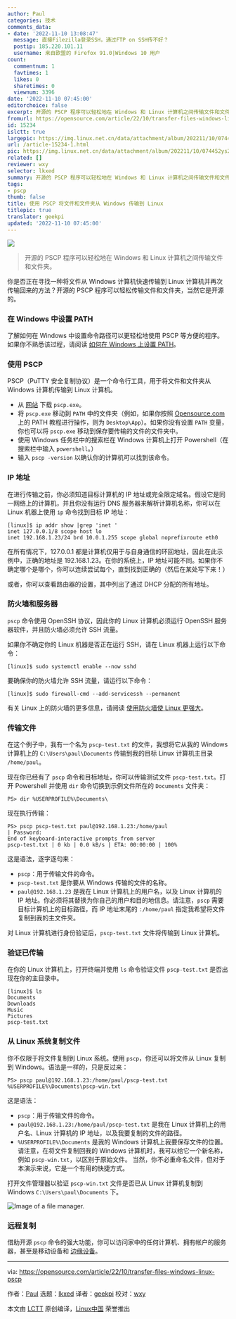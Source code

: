 ```yaml
---
author: Paul
categories: 技术
comments_data:
- date: '2022-11-10 13:08:47'
  message: 直接Filezilla登录SSH，通过FTP on SSH传不好？
  postip: 185.220.101.11
  username: 来自欧盟的 Firefox 91.0|Windows 10 用户
count:
  commentnum: 1
  favtimes: 1
  likes: 0
  sharetimes: 0
  viewnum: 3396
date: '2022-11-10 07:45:00'
editorchoice: false
excerpt: 开源的 PSCP 程序可以轻松地在 Windows 和 Linux 计算机之间传输文件和文件夹。
fromurl: https://opensource.com/article/22/10/transfer-files-windows-linux-pscp
id: 15234
islctt: true
largepic: https://img.linux.net.cn/data/attachment/album/202211/10/074452ys2lgjdqq8gaj8rg.jpg
url: /article-15234-1.html
pic: https://img.linux.net.cn/data/attachment/album/202211/10/074452ys2lgjdqq8gaj8rg.jpg.thumb.jpg
related: []
reviewer: wxy
selector: lkxed
summary: 开源的 PSCP 程序可以轻松地在 Windows 和 Linux 计算机之间传输文件和文件夹。
tags:
- pscp
thumb: false
title: 使用 PSCP 将文件和文件夹从 Windows 传输到 Linux
titlepic: true
translator: geekpi
updated: '2022-11-10 07:45:00'
---
```


![](/data/attachment/album/202211/10/074452ys2lgjdqq8gaj8rg.jpg)



> 
> 开源的 PSCP 程序可以轻松地在 Windows 和 Linux 计算机之间传输文件和文件夹。
> 
> 
> 


你是否正在寻找一种将文件从 Windows 计算机快速传输到 Linux 计算机并再次传输回来的方法？开源的 PSCP 程序可以轻松传输文件和文件夹，当然它是开源的。


### 在 Windows 中设置 PATH


了解如何在 Windows 中设置命令路径可以更轻松地使用 PSCP 等方便的程序。如果你不熟悉该过程，请阅读 [如何在 Windows 上设置 PATH](https://opensource.com/article/22/10/set-path-powershell)。


### 使用 PSCP


PSCP（PuTTY 安全复制协议）是一个命令行工具，用于将文件和文件夹从 Windows 计算机传输到 Linux 计算机。


* 从 [网站](https://www.chiark.greenend.org.uk/~sgtatham/putty/latest.html) 下载 `pscp.exe`。
* 将 `pscp.exe` 移动到 `PATH` 中的文件夹（例如，如果你按照 [Opensource.com](http://Opensource.com) 上的 PATH 教程进行操作，则为 `Desktop\App`）。如果你没有设置 `PATH` 变量，你也可以将 `pscp.exe` 移动到保存要传输的文件的文件夹中。
* 使用 Windows 任务栏中的搜索栏在 Windows 计算机上打开 Powershell（在搜索栏中输入 `powershell`。）
* 输入 `pscp -version` 以确认你的计算机可以找到该命令。


### IP 地址


在进行传输之前，你必须知道目标计算机的 IP 地址或完全限定域名。假设它是同一网络上的计算机，并且你没有运行 DNS 服务器来解析计算机名称，你可以在 Linux 机器上使用 `ip` 命令找到目标 IP 地址：



```
[linux]$ ip addr show |grep 'inet '
inet 127.0.0.1/8 scope host lo
inet 192.168.1.23/24 brd 10.0.1.255 scope global noprefixroute eth0

```

在所有情况下，127.0.0.1 都是计算机仅用于与自身通信的环回地址，因此在此示例中，正确的地址是 192.168.1.23。在你的系统上，IP 地址可能不同。如果你不确定哪个是哪个，你可以连续尝试每个，直到找到正确的（然后在某处写下来！）


或者，你可以查看路由器的设置，其中列出了通过 DHCP 分配的所有地址。


### 防火墙和服务器


`pscp` 命令使用 OpenSSH 协议，因此你的 Linux 计算机必须运行 OpenSSH 服务器软件，并且防火墙必须允许 SSH 流量。


如果你不确定你的 Linux 机器是否正在运行 SSH，请在 Linux 机器上运行以下命令：



```
[linux]$ sudo systemctl enable --now sshd

```

要确保你的防火墙允许 SSH 流量，请运行以下命令：



```
[linux]$ sudo firewall-cmd --add-servicessh --permanent

```

有关 Linux 上的防火墙的更多信息，请阅读 [使用防火墙使 Linux 更强大](https://opensource.com/article/19/7/make-linux-stronger-firewalls)。


### 传输文件


在这个例子中，我有一个名为 `pscp-test.txt` 的文件，我想将它从我的 Windows 计算机上的 `C:\Users\paul\Documents` 传输到我的目标 Linux 计算机主目录 `/home/paul`。


现在你已经有了 `pscp` 命令和目标地址，你可以传输测试文件 `pscp-test.txt`。打开 Powershell 并使用 `dir` 命令切换到示例文件所在的 `Documents` 文件夹：



```
PS> dir %USERPROFILE%\Documents\

```

现在执行传输：



```
PS> pscp pscp-test.txt paul@192.168.1.23:/home/paul
| Password:
End of keyboard-interactive prompts from server
pscp-test.txt | 0 kb | 0.0 kB/s | ETA: 00:00:00 | 100%

```

这是语法，逐字逐句来：


* `pscp`：用于传输文件的命令。
* `pscp-test.txt` 是你要从 Windows 传输的文件的名称。
* `paul@192.168.1.23` 是我在 Linux 计算机上的用户名，以及 Linux 计算机的 IP 地址。你必须将其替换为你自己的用户和目的地信息。请注意，`pscp` 需要目标计算机上的目标路径，而 IP 地址末尾的 `:/home/paul` 指定我希望将文件复制到我的主文件夹。


对 Linux 计算机进行身份验证后，`pscp-test.txt` 文件将传输到 Linux 计算机。


### 验证已传输


在你的 Linux 计算机上，打开终端并使用 `ls` 命令验证文件 `pscp-test.txt` 是否出现在你的主目录中。



```
[linux]$ ls
Documents
Downloads
Music
Pictures
pscp-test.txt

```

### 从 Linux 系统复制文件


你不仅限于将文件复制到 Linux 系统。使用 `pscp`，你还可以将文件从 Linux 复制到 Windows。语法是一样的，只是反过来：



```
PS> pscp paul@192.168.1.23:/home/paul/pscp-test.txt %USERPROFILE%\Documents\pscp-win.txt

```

这是语法：


* `pscp`：用于传输文件的命令。
* `paul@192.168.1.23:/home/paul/pscp-test.txt` 是我在 Linux 计算机上的用户名、Linux 计算机的 IP 地址，以及我要复制的文件的路径。
* `%USERPROFILE%\Documents` 是我的 Windows 计算机上我要保存文件的位置。 请注意，在将文件复制回我的 Windows 计算机时，我可以给它一个新名称，例如 `pscp-win.txt`，以区别于原始文件。 当然，你不必重命名文件，但对于本演示来说，它是一个有用的快捷方式。


打开文件管理器以验证 `pscp-win.txt` 文件是否已从 Linux 计算机复制到 Windows `C:\Users\paul\Documents` 下。


![Image of a file manager.](/data/attachment/album/202211/10/074501j3lbc8ch4eseuvr6.png)


### 远程复制


借助开源 `pscp` 命令的强大功能，你可以访问家中的任何计算机、拥有帐户的服务器，甚至是移动设备和 [边缘设备](https://opensource.com/tags/edge-computing)。




---


via: <https://opensource.com/article/22/10/transfer-files-windows-linux-pscp>


作者：[Paul](https://opensource.com/users/plaubscher) 选题：[lkxed](https://github.com/lkxed) 译者：[geekpi](https://github.com/geekpi) 校对：[wxy](https://github.com/wxy)


本文由 [LCTT](https://github.com/LCTT/TranslateProject) 原创编译，[Linux中国](https://linux.cn/) 荣誉推出